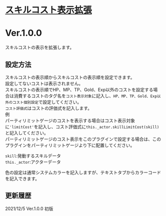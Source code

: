 # [スキルコスト表示拡張](https://raw.githubusercontent.com/nuun888/MZ/master/NUUN_SkillCostShowEX.js)
# Ver.1.0.0

スキルコストの表示を拡張します。

## 設定方法
スキルコストの表示順からスキルコストの表示順を設定できます。  
設定してないコストは表示されません。  
スキルコストの表示順でHP、MP、TP、Gold、Exp以外のコストを設定する場合は消費するコストのタグ名を`コスト表示対象`に記入し、`HP、MP、TP、Gold、Exp以外のコスト個別設定`で設定してください。  
`コスト評価式`はコストの評価式を記入します。  
例  
パーティリミットゲージのコストを表示する場合はコスト表示対象に`'limitCost'`を記入し、コスト評価式に`this._actor.skillLimitCost(skill)`と記入してください。  
パーティリミットゲージのコスト表示をこのプラグインで設定する場合は、このプラグインをパーティリミットゲージより下に配置してください。  

`skill`:発動するスキルデータ  
`this._actor`:アクターデータ  

色の設定は通常システムカラーを記入しますが、テキストタブからカラーコードを記入できます。

## 更新履歴
2021/12/5 Ver.1.0.0
初版
